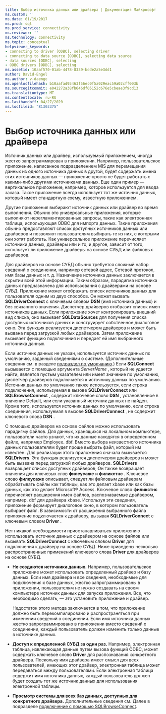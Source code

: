 ```yaml
---
title: Выбор источника данных или драйвера | Документация Майкрософт
ms.custom: ''
ms.date: 01/19/2017
ms.prod: sql
ms.prod_service: connectivity
ms.reviewer: ''
ms.technology: connectivity
ms.topic: conceptual
helpviewer_keywords:
- connecting to driver [ODBC], selecting driver
- connecting to data source [ODBC], selecting data source
- data sources [ODBC], selecting
- ODBC drivers [ODBC], selecting
ms.assetid: 10aaf570-01ab-4478-8339-bdde2a5e3dd1
author: David-Engel
ms.author: v-daenge
ms.openlocfilehash: b10aafad95463f56ec0f5a029eac59a02cff003b
ms.sourcegitcommit: e042272a38fb646df05152c676e5cbeae3f9cd13
ms.translationtype: MT
ms.contentlocale: ru-RU
ms.lasthandoff: 04/27/2020
ms.locfileid: "81303375"
---
```

# <a name="choosing-a-data-source-or-driver"></a>Выбор источника данных или драйвера
Источник данных или драйвер, используемый приложением, иногда жестко запрограммирован в приложении. Например, пользовательское приложение, написанное подразделением MIS для перемещения данных из одного источника данных в другой, будет содержать имена этих источников данных — приложение просто не будет работать с какими-либо другими источниками данных. Еще один пример — вертикальное приложение, например, которое используется для ввода заказа. Такое приложение всегда использует тот же источник данных, который имеет стандартную схему, известную приложением.  
  
 Другие приложения выбирают источник данных или драйвер во время выполнения. Обычно это универсальные приложения, которые выполняют нерегламентированные запросы, такие как электронная таблица, использующая ODBC для импорта данных. Такие приложения обычно предоставляют список доступных источников данных или драйверов и позволяют пользователям выбирать те из них, с которыми они хотят работать. Как универсальное приложение перечисляет источники данных, драйверы или и то, и другое, зависит от того, использует ли приложение драйверы на основе СУБД или файловых драйверов.  
  
 Для драйверов на основе СУБД обычно требуется сложный набор сведений о соединении, например сетевой адрес, Сетевой протокол, имя базы данных и т. д. Назначение источника данных заключается в скрытии всей этой информации. Таким образом, парадигма источника данных предназначена для использования с драйверами на основе СУБД. Приложение может отображать список источников данных для пользователя одним из двух способов. Он может вызвать **SQLDriverConnect** с ключевым словом **DSN** (имя источника данных) и без связанного значения. Диспетчер драйверов отобразит список имен источников данных. Если приложение хочет контролировать внешний вид списка, оно вызывает **SQLDataSources** для получения списка доступных источников данных и конструирует собственное диалоговое окно. Эта функция реализуется диспетчером драйверов и может быть вызвана перед загрузкой любых драйверов. Затем приложение вызывает функцию подключения и передает ей имя выбранного источника данных.  
  
 Если источник данных не указан, используется источник данных по умолчанию, заданный сведениями о системе. (Дополнительные сведения см. в разделе [подраздел по умолчанию](../../../odbc/reference/install/default-subkey.md).) Если **SQLConnect** вызывается с помощью аргумента *ServerName* , который не удается найти, является пустым указателем или имеет значение по умолчанию, диспетчер драйверов подключается к источнику данных по умолчанию. Источник данных по умолчанию также используется, если строка подключения, используемая в вызове **SQLDriverConnect** или **SQLBrowseConnect** , содержит ключевое слово **DSN** , установленное в значение Default, или если указанный источник данных не найден. Кроме того, используется источник данных по умолчанию, если строка соединения, используемая в вызове **SQLDriverConnect** , не содержит ключевого слова **DSN** .  
  
 С помощью драйверов на основе файлов можно использовать парадигму файлов. Для данных, хранящихся на локальном компьютере, пользователи часто узнают, что их данные находятся в определенном файле, например Employee. dbf. Вместо выбора неизвестного источника данных пользователям будет проще выбрать файл, который им известен. Для реализации этого приложения сначала вызывается **SQLDrivers**. Эта функция реализуется диспетчером драйверов и может быть вызвана перед загрузкой любых драйверов. **SQLDrivers** возвращает список доступных драйверов; Он также возвращает значения для ключевых слов **филеусаже** и **филикстнс** . Ключевое слово **филеусаже** описывает, следует ли файловым драйверам обрабатывать файлы как таблицы, как это делает xbase или как базы данных, как это делает Microsoft® Access. Ключевое слово **филикстнс** перечисляет расширения имен файлов, распознаваемые драйвером, например. dbf для драйвера xbase. Используя эти сведения, приложение формирует диалоговое окно, в котором пользователь выбирает файл. В зависимости от расширения выбранного файла приложение подключается к драйверу, вызывая **SQLDriverConnect** с ключевым словом **Driver** .  
  
 Нет никакой необходимости приостанавливаться приложению использовать источник данных с драйвером на основе файлов или вызывать **SQLDriverConnect** с ключевым словом **Driver** для подключения к драйверу на основе СУБД. Ниже приведены несколько распространенных применений ключевого слова **Driver** для драйверов на основе СУБД.  
  
-   **Не создаются источники данных.** Например, пользовательское приложение может использовать определенный драйвер и базу данных. Если имя драйвера и все сведения, необходимые для подключения к базе данных, жестко запрограммированы в приложении, пользователям не нужно создавать на своем компьютере источник данных для запуска приложения. Все, что необходимо сделать, — это установить приложение и драйвер.  
  
     Недостаток этого метода заключается в том, что приложение должно быть перекомпилировано и распространяться при изменении сведений о соединении. Если имя источника данных жестко запрограммировано в приложении вместо сведений о соединении, каждый пользователь должен изменить только данные в источнике данных.  
  
-   **Доступ к определенной СУБД за один раз.** Например, электронная таблица, извлекающая данные путем вызова функций ODBC, может содержать ключевое слово **Driver** для распознавания конкретного драйвера. Поскольку имя драйвера имеет смысл для всех пользователей, имеющих этот драйвер, электронная таблица может передаваться между пользователями. Если электронная таблица содержит имя источника данных, каждый пользователь должен будет создать тот же источник данных для использования электронной таблицы.  
  
-   **Просмотр системы для всех баз данных, доступных для конкретного драйвера.** Дополнительные сведения см. Далее в подразделе [подключение с помощью SQLBrowseConnect](../../../odbc/reference/develop-app/connecting-with-sqlbrowseconnect.md).
